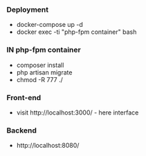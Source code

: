 
### Deployment
- docker-compose up -d
- docker exec -ti "php-fpm container" bash
### IN php-fpm container
- composer install
- php artisan migrate
- chmod -R  777 ./

### Front-end
- visit http://localhost:3000/ - here interface
### Backend
- http://localhost:8080/ 
